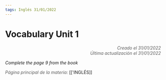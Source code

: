 ```yaml
---
tags: Inglés 31/01/2022
---
```


# Vocabulary Unit 1
<div style="text-align: right; opacity: 0.7; font-style: italic;">Creado el 31/01/2022</div>
<div style="text-align: right; opacity: 0.7; font-style: italic;">Última actualización el 31/01/2022</div>

*Complete the page 9 from the book*


<span style="opacity: 0.7; font-style: italic;">Página principal de la materia:</span> [['INGLÉS]]
